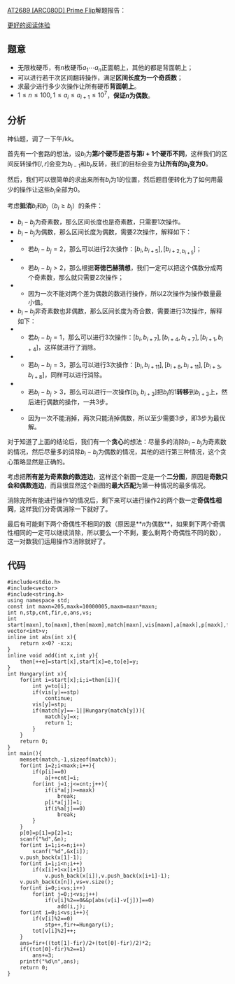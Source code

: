 [AT2689 [ARC080D] Prime Flip](https://www.luogu.com.cn/problem/AT2689)解题报告：

[更好的阅读体验](https://zybuluo.com/xiaoziyao/note/1758188)

## 题意
- 无限枚硬币，有$n$枚硬币$a_1\cdots a_n$正面朝上，其他的都是背面朝上；
- 可以进行若干次区间翻转操作，满足**区间长度为一个奇质数**；
- 求最少进行多少次操作让所有硬币**背面朝上**。
- $1\leqslant n\leqslant 100,1\leqslant a_i\leqslant a_{i+1}\leqslant 10^7$，**保证$n$为偶数**。

## 分析
神仙题，调了一下午/kk。

首先有一个套路的想法，设$b_i$为**第$i$个硬币是否与第$i+1$个硬币不同**，这样我们的区间反转操作$[l,r]$会变为$b_{l-1}$和$b_r$反转，我们的目标会变为**让所有的$b_i$变为$0$**。

然后，我们可以很简单的求出来所有$b_i$为$1$的位置，然后题目便转化为了如何用最少的操作让这些$b_i$全部为$0$。

考虑**抵消**$b_i$和$b_j$（$b_i\geqslant b_j$）的条件：

- $b_i-b_j$为奇素数，那么区间长度也是奇素数，只需要$1$次操作。
- $b_i-b_j$为偶数，那么区间长度为偶数，需要$2$次操作，解释如下：
- - 若$b_i-b_j=2$，那么可以进行$2$次操作：$[b_i,b_{i+5}],[b_{i+2,b_{i+5}}]$；
- - 若$b_i-b_j>2$，那么根据**哥徳巴赫猜想**，我们一定可以把这个偶数分成两个奇素数，那么就只需要$2$次操作；
- - 因为一次不能对两个差为偶数的数进行操作，所以$2$次操作为操作数量最小值。
- $b_i-b_j$非奇素数也非偶数，那么区间长度为奇合数，需要进行$3$次操作，解释如下：
- - 若$b_i-b_j=1$，那么可以进行$3$次操作：$[b_i,b_{i+7}],[b_{i+4},b_{i+7}],[b_{i+1},b_{i+4}]$，这样就进行了消除。
- - 若$b_i-b_j=3$，那么可以进行$3$次操作：$[b_i,b_{i+11}],[b_{i+8},b_{i+11}],[b_{i+3},b_{i+8}]$，同样可以进行消除。
- - 若$b_i-b_j>3$，那么可以进行一次操作$[b_i,b_{i+3}]$把$b_i$的$1$**转移**到$b_{i+3}$上，然后进行偶数的操作，一共$3$步。
- - 因为一次不能消掉，两次只能消掉偶数，所以至少需要$3$步，即$3$步为最优解。

对于知道了上面的结论后，我们有一个**贪心**的想法：尽量多的消除$b_i-b_j$为奇素数的情况，然后尽量多的消除$b_i-b_j$为偶数的情况，其他的进行第三种情况，这个贪心策略显然是正确的。

考虑把**所有差为奇素数的数连边**，这样这个新图一定是一个**二分图**，原因是**奇数只会和偶数连边**，而且很显然这个新图的**最大匹配**为第一种情况的最多情况。

消除完所有能进行操作$1$的情况后，剩下来可以进行操作$2$的两个数一定**奇偶性相同**，这样我们分奇偶消除一下就好了。

最后有可能剩下两个奇偶性不相同的数（原因是**$n$为偶数**，如果剩下两个奇偶性相同的一定可以继续消除，所以要么一个不剩，要么剩两个奇偶性不同的数），这一对数我们运用操作$3$消除就好了。

## 代码
```
#include<stdio.h>
#include<vector>
#include<string.h>
using namespace std;
const int maxn=205,maxk=10000005,maxm=maxn*maxn;
int n,stp,cnt,fir,e,ans,vs;
int start[maxn],to[maxm],then[maxm],match[maxn],vis[maxn],a[maxk],p[maxk],flg[maxn],x[maxn],tot[2];
vector<int>v;
inline int abs(int x){
	return x<0? -x:x;
}
inline void add(int x,int y){
	then[++e]=start[x],start[x]=e,to[e]=y;
}
int Hungary(int x){
	for(int i=start[x];i;i=then[i]){
		int y=to[i];
		if(vis[y]==stp)
			continue;
		vis[y]=stp;
		if(match[y]==-1||Hungary(match[y])){
			match[y]=x;
			return 1;
		}
	}
	return 0;
}
int main(){
	memset(match,-1,sizeof(match));
	for(int i=2;i<maxk;i++){
		if(p[i]==0)
			a[++cnt]=i;
		for(int j=1;j<=cnt;j++){
			if(i*a[j]>=maxk)
				break;
			p[i*a[j]]=1;
			if(i%a[j]==0)
				break;
		}
	}
	p[0]=p[1]=p[2]=1;
	scanf("%d",&n);
	for(int i=1;i<=n;i++)
		scanf("%d",&x[i]);
	v.push_back(x[1]-1);
	for(int i=1;i<n;i++)
		if(x[i]+1<x[i+1])
			v.push_back(x[i]),v.push_back(x[i+1]-1);
	v.push_back(x[n]),vs=v.size();
	for(int i=0;i<vs;i++)
		for(int j=0;j<vs;j++)
			if(v[i]%2==0&&p[abs(v[i]-v[j])]==0)
				add(i,j);
	for(int i=0;i<vs;i++){
		if(v[i]%2==0)
			stp++,fir+=Hungary(i);
		tot[v[i]%2]++;
	}
	ans=fir+((tot[1]-fir)/2+(tot[0]-fir)/2)*2;
	if((tot[0]-fir)%2==1)
		ans+=3;
	printf("%d\n",ans);
	return 0;
}
```